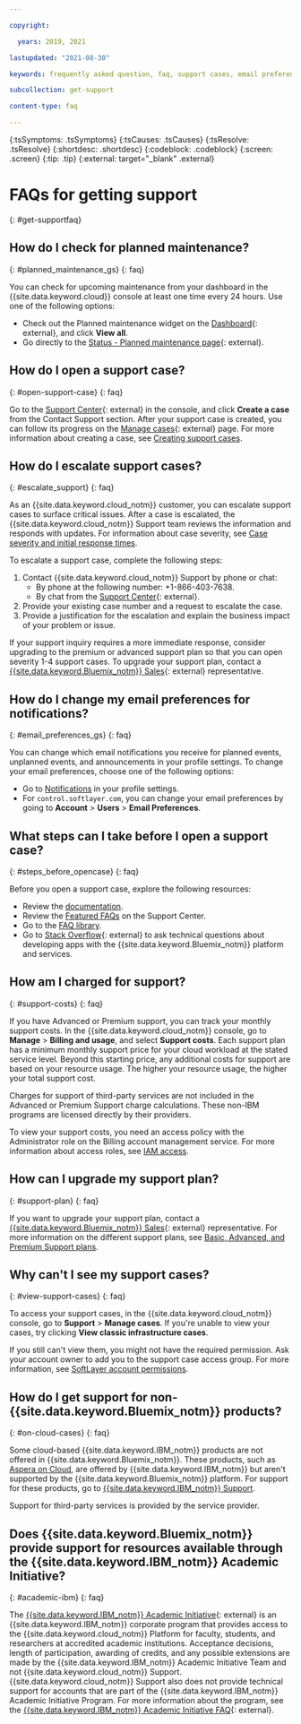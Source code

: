 ```yaml
---

copyright:

  years: 2019, 2021

lastupdated: "2021-08-30"

keywords: frequently asked question, faq, support cases, email preferences, access for cases, support faq 

subcollection: get-support 

content-type: faq

---
```



{:tsSymptoms: .tsSymptoms}
{:tsCauses: .tsCauses}
{:tsResolve: .tsResolve}
{:shortdesc: .shortdesc}
{:codeblock: .codeblock}
{:screen: .screen}
{:tip: .tip}
{:external: target="_blank" .external}

# FAQs for getting support
{: #get-supportfaq}

## How do I check for planned maintenance?
{: #planned_maintenance_gs}
{: faq}

You can check for upcoming maintenance from your dashboard in the {{site.data.keyword.cloud}} console at least one time every 24 hours. Use one of the following options: 

* Check out the Planned maintenance widget on the [Dashboard](https://{DomainName}){: external}, and click **View all**.
* Go directly to the [Status - Planned maintenance page](https://{DomainName}/status?selected=maintenance){: external}.


## How do I open a support case?
{: #open-support-case}
{: faq}

Go to the [Support Center](https://{DomainName}/unifiedsupport/supportcenter){: external} in the console, and click **Create a case** from the Contact Support section. After your support case is created, you can follow its progress on the [Manage cases](https://{DomainName}/unifiedsupport/cases/manage){: external} page. For more information about creating a case, see [Creating support cases](https://{DomainName}/docs/get-support?topic=get-support-open-case).



## How do I escalate support cases? 
{: #escalate_support}
{: faq}

As an {{site.data.keyword.cloud_notm}} customer, you can escalate support cases to surface critical issues. After a case is escalated, the {{site.data.keyword.cloud_notm}} Support team reviews the information and responds with updates. For information about case severity, see [Case severity and initial response times](/docs/get-support?topic=get-support-support-case-severity).

To escalate a support case, complete the following steps: 
1. Contact {{site.data.keyword.cloud_notm}} Support by phone or chat:
   * By phone at the following number: +1-866-403-7638.
   * By chat from the [Support Center](https://{DomainName}/unifiedsupport/supportcenter){: external}. 
1. Provide your existing case number and a request to escalate the case. 
1. Provide a justification for the escalation and explain the business impact of your problem or issue. 

If your support inquiry requires a more immediate response, consider upgrading to the premium or advanced support plan so that you can open severity 1-4 support cases. To upgrade your support plan, contact a [{{site.data.keyword.Bluemix_notm}} Sales](https://{DomainName}//catalog?contactmodule){: external} representative.

## How do I change my email preferences for notifications? 
{: #email_preferences_gs}
{: faq}

You can change which email notifications you receive for planned events, unplanned events, and announcements in your profile settings. To change your email preferences, choose one of the following options: 

* Go to [Notifications](https://{DomainName}/user/notifications) in your profile settings.
* For `control.softlayer.com`, you can change your email preferences by going to **Account** > **Users** > **Email Preferences**. 


## What steps can I take before I open a support case? 
{: #steps_before_opencase}
{: faq}

Before you open a support case, explore the following resources: 

* Review the [documentation](https://{DomainName}/docs). 
* Review the [Featured FAQs](https://{DomainName}/unifiedsupport/supportcenter) on the Support Center. 
* Go to the [FAQ library](https://{DomainName}/docs/faqs). 
* Go to [Stack Overflow](https://stackoverflow.com/questions/tagged/ibm-cloud){: external} to ask technical questions about developing apps with the {{site.data.keyword.Bluemix_notm}} platform and services.


## How am I charged for support? 
{: #support-costs}
{: faq}

If you have Advanced or Premium support, you can track your monthly support costs. In the {{site.data.keyword.cloud_notm}} console, go to **Manage** > **Billing and usage**, and select **Support costs**. Each support plan has a minimum monthly support price for your cloud workload at the stated service level. Beyond this starting price, any additional costs for support are based on your resource usage. The higher your resource usage, the higher your total support cost. 

Charges for support of third-party services are not included in the Advanced or Premium Support charge calculations. These non-IBM programs are licensed directly by their providers. 

To view your support costs, you need an access policy with the Administrator role on the Billing account management service. For more information about access roles, see [IAM access](/docs/account?topic=account-userroles).


## How can I upgrade my support plan? 
{: #support-plan}
{: faq}

If you want to upgrade your support plan, contact a [{{site.data.keyword.Bluemix_notm}} Sales](https://{DomainName}//catalog?contactmodule){: external} representative. For more information on the different support plans, see [Basic, Advanced, and Premium Support plans](/docs/get-support?topic=get-support-support-plans).


## Why can't I see my support cases? 
{: #view-support-cases}
{: faq}

To access your support cases, in the {{site.data.keyword.cloud_notm}} console, go to **Support** > **Manage cases**. If you're unable to view your cases, try clicking **View classic infrastructure cases**. 

If you still can't view them, you might not have the required permission. Ask your account owner to add you to the support case access group. For more information, see [SoftLayer account permissions](/docs/account?topic=account-migrated_permissions). 


## How do I get support for non-{{site.data.keyword.Bluemix_notm}} products?
{: #on-cloud-cases}
{: faq}

Some cloud-based {{site.data.keyword.IBM_notm}} products are not offered in {{site.data.keyword.Bluemix_notm}}. These products, such as [Aspera on Cloud](https://www.ibm.com/cloud/aspera), are offered by {{site.data.keyword.IBM_notm}} but aren't supported by the {{site.data.keyword.Bluemix_notm}} platform. For support for these products, go to [{{site.data.keyword.IBM_notm}} Support](https://www.ibm.com/support/home/).

Support for third-party services is provided by the service provider.


## Does {{site.data.keyword.Bluemix_notm}} provide support for resources available through the {{site.data.keyword.IBM_notm}} Academic Initiative?
{: #academic-ibm}
{: faq}

The [{{site.data.keyword.IBM_notm}} Academic Initiative](https://www.ibm.com/academic/home){: external} is an {{site.data.keyword.IBM_notm}} corporate program that provides access to the {{site.data.keyword.cloud_notm}} Platform for faculty, students, and researchers at accredited academic institutions. Acceptance decisions, length of participation, awarding of credits, and any possible extensions are made by the {{site.data.keyword.IBM_notm}} Academic Initiative Team and not {{site.data.keyword.cloud_notm}} Support. {{site.data.keyword.cloud_notm}} Support also does not provide technical support for accounts that are part of the {{site.data.keyword.IBM_notm}} Academic Initiative Program. For more information about the program, see the [{{site.data.keyword.IBM_notm}} Academic Initiative FAQ](https://www.ibm.com/academic/faqs/faqs){: external}.
